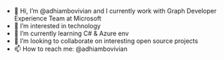 - 👋 Hi, I’m @adhiambovivian and I currently work with Graph Developer Experience Team at Microsoft
- 👀 I’m interested in technology
- 🌱 I’m currently learning C# & Azure env
- 💞️ I’m looking to collaborate on interesting open source projects
- 📫 How to reach me: @adhiambovivian

<!---
adhiambovivian/adhiambovivian is a ✨ special ✨ repository because its `README.md` (this file) appears on your GitHub profile.
You can click the Preview link to take a look at your changes.
--->
